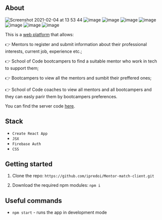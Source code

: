 ## About
![Screenshot 2021-02-04 at 13 53 44](https://user-images.githubusercontent.com/70764046/106902192-71a8bc80-66f0-11eb-9d44-b67eb095b047.png)
![image](https://user-images.githubusercontent.com/70764046/106904657-59866c80-66f3-11eb-8ea7-33ce5ae6539d.png)
![image](https://user-images.githubusercontent.com/70764046/106904776-7e7adf80-66f3-11eb-998a-c36ef8b24b00.png)
![image](https://user-images.githubusercontent.com/70764046/106903844-6d7d9e80-66f2-11eb-814f-19300710b671.png)
![image](https://user-images.githubusercontent.com/70764046/106904085-a6b60e80-66f2-11eb-83db-c9512db03812.png)
![image](https://user-images.githubusercontent.com/70764046/106904222-d5cc8000-66f2-11eb-91c0-e38283d5b61f.png)
![image](https://user-images.githubusercontent.com/70764046/106904867-994d5400-66f3-11eb-810a-7b8ae2e00012.png)
![image](https://user-images.githubusercontent.com/70764046/106904965-b2560500-66f3-11eb-8b33-8e5181a6269d.png)


This is a [web platform](https://socmentormatch.netlify.app) that allows:

👉 Mentors to register and submit information about their professional interests, current job, experience etc.;

👉 School of Code bootcampers to find a suitable mentor who work in tech to support them; 

👉 Bootcampers to view all the mentors and sumbit their preffered ones;

👉 School of Code coaches to view all mentors and all bootcampers and they can easly parir them by bootcampers preferences. 


You can find the server code [here](https://github.com/ipredoi/Mentor-match-server).

## Stack

- `Create React App`
- `JSX`
- `Firebase Auth`
- `CSS`

## Getting started

1. Clone the repo: `https://github.com/ipredoi/Mentor-match-client.git`

2. Download the required npm modules: `npm i`

## Useful commands

- `npm start` - runs the app in development mode
